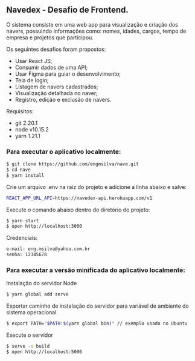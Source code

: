## Navedex - Desafio de Frontend.

O sistema consiste em uma web app para visualização e criação dos navers, possuindo informações como: nomes, idades, cargos, tempo de empresa e projetos que participou.

Os seguintes desafios foram propostos:

* Usar React JS;
* Consumir dados de uma API;
* Usar Figma para guiar o desenvolvimento;
* Tela de login;
* Listagem  de navers cadastrados;
* Visualização detalhada no naver;
* Registro, edição e exclusão de navers.

Requisitos:
- git 2.20.1
- node v10.15.2
- yarn 1.21.1

### Para executar o aplicativo localmente:

```bash
$ git clone https://github.com/engmsilva/nave.git
$ cd nave
$ yarn install
```
Crie um arquivo .env na raiz do projeto e adicione a linha abaixo e salve:

```bash
REACT_APP_URL_API=https://navedex-api.herokuapp.com/v1
```

Execute o comando abaixo dentro do diretório do projeto:

```bash
$ yarn start
$ open http://localhost:3000
```
Credenciais:

```bash
e-mail: eng.msilva@yahoo.com.br
senha: 12345678
```

### Para executar a versão minificada do aplicativo localmente:

Instalação do servidor Node

```bash
$ yarn global add serve
```
Exportar caminho de instalação do servidor para variável de ambiente do sistema operacional.

```bash
$ export PATH="$PATH:$(yarn global bin)" // exemplo usado no Ubuntu
```
Execute o servidor

```bash
$ serve -s build
$ open http://localhost:5000
```